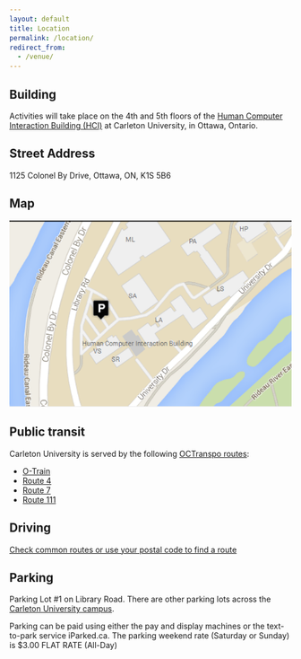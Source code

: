```yaml
---
layout: default
title: Location
permalink: /location/
redirect_from:
  - /venue/
---
```


## Building

Activities will take place on the 4th and 5th floors of the
[Human Computer Interaction Building (HCI)](http://carleton.ca/campus/map/#HC)
at Carleton University, in Ottawa, Ontario.

## Street Address

1125 Colonel By Drive, Ottawa, ON, K1S 5B6

## Map

[![Carleton Campus map showing HCI building highlighted](/images/hci_map.png)](https://www.google.com/maps/place/Human+Computer+Interaction+Bldg,+Carleton+University,+Ottawa,+ON+K1S,+Canada)

## Public transit

Carleton University is served by the following [OCTranspo routes](http://www.octranspo1.com/splash):

 - [O-Train](http://www.octranspo1.com/routes?lang=en&date=20141206&rte=O-Train)
 - [Route 4](http://www.octranspo1.com/routes?lang=en&date=20141206&rte=4)
 - [Route 7](http://www.octranspo1.com/routes?lang=en&date=20141206&rte=7)
 - [Route 111](http://www.octranspo1.com/routes?lang=en&date=20141206&rte=111)

## Driving

[Check common routes or use your postal code to find a route](http://carleton.ca/campus/directions/)

## Parking

Parking Lot #1 on Library Road. There are other parking lots across the
[Carleton University campus](http://carleton.ca/campus/).

Parking can be paid using either the pay and display machines or the
text-to-park service iParked.ca. The parking weekend rate (Saturday or Sunday)
is $3.00 FLAT RATE (All-Day)
